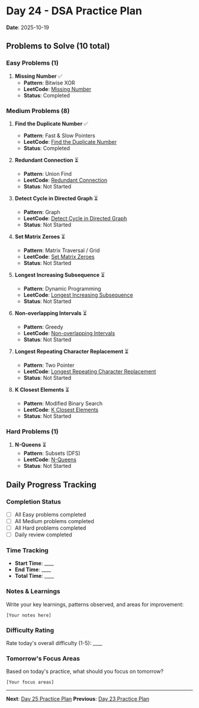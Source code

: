 # Day 24 - DSA Practice Plan
**Date**: 2025-10-19

## Problems to Solve (10 total)

### Easy Problems (1)

1. **Missing Number** ✅
   - **Pattern**: Bitwise XOR
   - **LeetCode**: [Missing Number](https://leetcode.com/problems/missing-number/)
   - **Status**: Completed

### Medium Problems (8)

1. **Find the Duplicate Number** ✅
   - **Pattern**: Fast & Slow Pointers
   - **LeetCode**: [Find the Duplicate Number](https://leetcode.com/problems/find-the-duplicate-number/)
   - **Status**: Completed

2. **Redundant Connection** ⏳
   - **Pattern**: Union Find
   - **LeetCode**: [Redundant Connection](https://leetcode.com/problems/redundant-connection/)
   - **Status**: Not Started

3. **Detect Cycle in Directed Graph** ⏳
   - **Pattern**: Graph
   - **LeetCode**: [Detect Cycle in Directed Graph](https://leetcode.com/problems/course-schedule-ii/)
   - **Status**: Not Started

4. **Set Matrix Zeroes** ⏳
   - **Pattern**: Matrix Traversal \/ Grid
   - **LeetCode**: [Set Matrix Zeroes](https://leetcode.com/problems/set-matrix-zeroes/)
   - **Status**: Not Started

5. **Longest Increasing Subsequence** ⏳
   - **Pattern**: Dynamic Programming
   - **LeetCode**: [Longest Increasing Subsequence](https://leetcode.com/problems/longest-increasing-subsequence/)
   - **Status**: Not Started

6. **Non-overlapping Intervals** ⏳
   - **Pattern**: Greedy
   - **LeetCode**: [Non-overlapping Intervals](https://leetcode.com/problems/non-overlapping-intervals/)
   - **Status**: Not Started

7. **Longest Repeating Character Replacement** ⏳
   - **Pattern**: Two Pointer
   - **LeetCode**: [Longest Repeating Character Replacement](https://leetcode.com/problems/longest-repeating-character-replacement/)
   - **Status**: Not Started

8. **K Closest Elements** ⏳
   - **Pattern**: Modified Binary Search
   - **LeetCode**: [K Closest Elements](https://leetcode.com/problems/find-k-closest-elements/)
   - **Status**: Not Started

### Hard Problems (1)

1. **N-Queens** ⏳
   - **Pattern**: Subsets (DFS)
   - **LeetCode**: [N-Queens](https://leetcode.com/problems/n-queens/)
   - **Status**: Not Started

## Daily Progress Tracking

### Completion Status
- [ ] All Easy problems completed
- [ ] All Medium problems completed  
- [ ] All Hard problems completed
- [ ] Daily review completed

### Time Tracking
- **Start Time**: ____
- **End Time**: ____
- **Total Time**: ____

### Notes & Learnings
Write your key learnings, patterns observed, and areas for improvement:

```
[Your notes here]
```

### Difficulty Rating
Rate today's overall difficulty (1-5): ____

### Tomorrow's Focus Areas
Based on today's practice, what should you focus on tomorrow?

```
[Your focus areas]
```

---
**Next**: [Day 25 Practice Plan](day25.md)
**Previous**: [Day 23 Practice Plan](day23.md)
